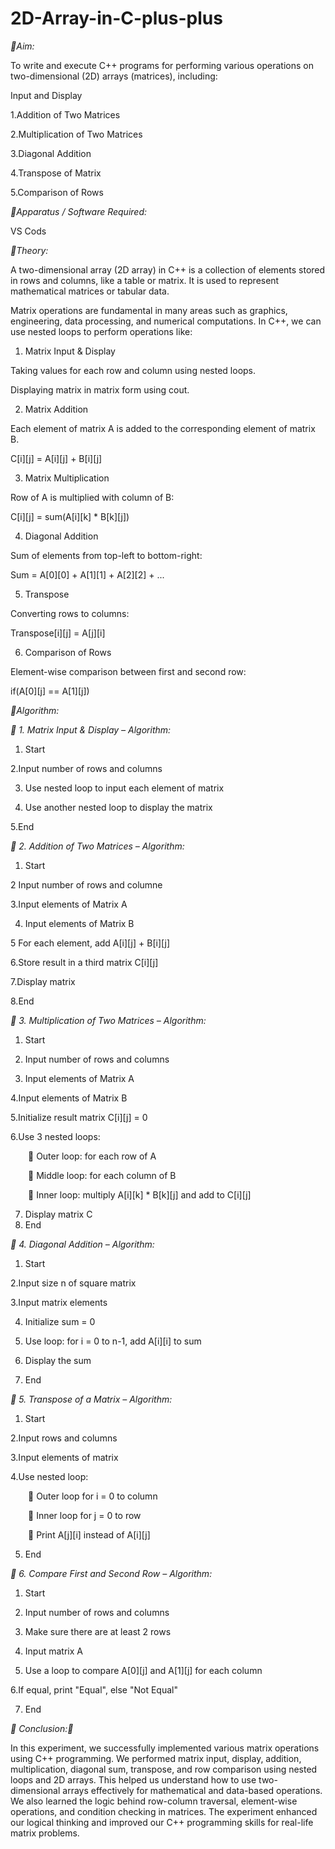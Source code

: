 # 2D-Array-in-C-plus-plus

*🔴Aim:*

To write and execute C++ programs for performing various operations on two-dimensional (2D) arrays (matrices), including:

Input and Display

1.Addition of Two Matrices

2.Multiplication of Two Matrices

3.Diagonal Addition

4.Transpose of Matrix

5.Comparison of Rows

*🔴Apparatus / Software Required:*

 VS Cods
 
*🔴Theory:*

A two-dimensional array (2D array) in C++ is a collection of elements stored in rows and columns, like a table or matrix. It is used to represent mathematical matrices or tabular data.

Matrix operations are fundamental in many areas such as graphics, engineering, data processing, and numerical computations. In C++, we can use nested loops to perform operations like:

1. Matrix Input & Display

Taking values for each row and column using nested loops.

Displaying matrix in matrix form using cout.


2. Matrix Addition

Each element of matrix A is added to the corresponding element of matrix B.

C[i][j] = A[i][j] + B[i][j]


3. Matrix Multiplication

Row of A is multiplied with column of B:

C[i][j] = sum(A[i][k] * B[k][j])


4. Diagonal Addition

Sum of elements from top-left to bottom-right:

Sum = A[0][0] + A[1][1] + A[2][2] + ...


5. Transpose

Converting rows to columns:

Transpose[i][j] = A[j][i]


6. Comparison of Rows

Element-wise comparison between first and second row:

if(A[0][j] == A[1][j])

*🔴Algorithm:*

*🔴 1. Matrix Input & Display – Algorithm:*

1. Start

 2.Input number of rows and columns
 
3. Use nested loop to input each element of matrix

4. Use another nested loop to display the matrix

5.End


*🔴 2. Addition of Two Matrices – Algorithm:*

1. Start

2  Input number of rows and columne 

 3.Input elements of Matrix A
 
4. Input elements of Matrix B

5 For each element, add A[i][j] + B[i][j]

 6.Store result in a third matrix C[i][j]

 7.Display matrix
 
8.End


*🔴 3. Multiplication of Two Matrices – Algorithm:*

1. Start
  
2. Input number of rows and columns

3. Input elements of Matrix A

4.Input elements of Matrix B

5.Initialize result matrix C[i][j] = 0

6.Use 3 nested loops:

  🔸 Outer loop: for each row of A
  
  🔸 Middle loop: for each column of B
  
  🔸 Inner loop: multiply A[i][k] * B[k][j] and add to C[i][j]
  
7. Display matrix C
8. End


*🔴 4. Diagonal Addition – Algorithm:*

1. Start

2.Input size n of square matrix

3.Input matrix elements

4. Initialize sum = 0

5. Use loop: for i = 0 to n-1, add A[i][i] to sum

6. Display the sum

7. End


*🔴 5. Transpose of a Matrix – Algorithm:*

1. Start

2.Input rows and columns

3.Input elements of matrix 

4.Use nested loop:

  🔸 Outer loop for i = 0 to column
  
  🔸 Inner loop for j = 0 to row
  
  🔸 Print A[j][i] instead of A[i][j]
  
5. End


*🔴 6. Compare First and Second Row – Algorithm:*

1. Start

2. Input number of rows and columns

3. Make sure there are at least 2 rows

4. Input matrix A
   
5. Use a loop to compare A[0][j] and A[1][j] for each column

6.If equal, print "Equal", else "Not Equal"

7. End

*🔴 Conclusion:🔴*

In this experiment, we successfully implemented various matrix operations using C++ programming.
We performed matrix input, display, addition, multiplication, diagonal sum, transpose, and row comparison using nested loops and 2D arrays.
 This helped us understand how to use two-dimensional arrays effectively for mathematical and data-based operations.
We also learned the logic behind row-column traversal, element-wise operations, and condition checking in matrices.
The experiment enhanced our logical thinking and improved our C++ programming skills for real-life matrix problems.




